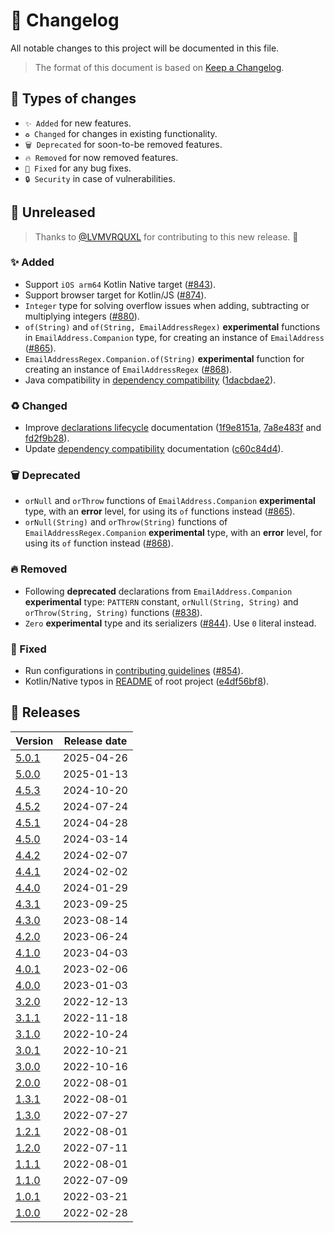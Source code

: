 # 🔄 Changelog

All notable changes to this project will be documented in this file.

> The format of this document is based on
> [Keep a Changelog](https://keepachangelog.com/en/1.1.0).

## 🤔 Types of changes

- `✨ Added` for new features.
- `♻️ Changed` for changes in existing functionality.
- `🗑️ Deprecated` for soon-to-be removed features.
- `🔥 Removed` for now removed features.
- `🐛 Fixed` for any bug fixes.
- `🔒 Security` in case of vulnerabilities.

## 🚧 Unreleased

> Thanks to [@LVMVRQUXL] for contributing to this new release. 🙏

### ✨ Added

- Support `iOS arm64` Kotlin Native target ([#843]).
- Support browser target for Kotlin/JS ([#874]).
- `Integer` type for solving overflow issues when adding, subtracting or
  multiplying integers ([#880]).
- `of(String)` and `of(String, EmailAddressRegex)` **experimental** functions in
  `EmailAddress.Companion` type, for creating an instance of `EmailAddress`
  ([#865]).
- `EmailAddressRegex.Companion.of(String)` **experimental** function for
  creating an instance of `EmailAddressRegex` ([#868]).
- Java compatibility in
  [dependency compatibility](documentation/dependencies.md) ([1dacbdae2]).

### ♻️ Changed

- Improve [declarations lifecycle](documentation/declarations-lifecycle.md)
  documentation ([1f9e8151a], [7a8e483f] and [fd2f9b28]).
- Update [dependency compatibility](documentation/dependencies.md) documentation
  ([c60c84d4]).

### 🗑️ Deprecated

- `orNull` and `orThrow` functions of `EmailAddress.Companion` **experimental**
  type, with an **error** level, for using its `of` functions instead ([#865]).
- `orNull(String)` and `orThrow(String)` functions of
  `EmailAddressRegex.Companion` **experimental** type, with an **error** level,
  for using its `of` function instead ([#868]).

### 🔥 Removed

- Following **deprecated** declarations from `EmailAddress.Companion`
  **experimental** type: `PATTERN` constant, `orNull(String, String)` and
  `orThrow(String, String)` functions ([#838]).
- `Zero` **experimental** type and its serializers ([#844]). Use `0` literal
  instead.

### 🐛 Fixed

- Run configurations in [contributing guidelines](CONTRIBUTING.md) ([#854]).
- Kotlin/Native typos in [README](README.md) of root project ([e4df56bf8]).

[@LVMVRQUXL]: https://github.com/LVMVRQUXL
[#838]: https://github.com/kotools/types/issues/838
[#843]: https://github.com/kotools/types/issues/843
[#844]: https://github.com/kotools/types/issues/844
[#854]: https://github.com/kotools/types/issues/854
[#865]: https://github.com/kotools/types/issues/865
[#868]: https://github.com/kotools/types/issues/868
[#874]: https://github.com/kotools/types/issues/874
[#880]: https://github.com/kotools/types/issues/880
[1dacbdae2]: https://github.com/kotools/types/commit/1dacbdae2
[1f9e8151a]: https://github.com/kotools/types/commit/1f9e8151a
[7a8e483f]: https://github.com/kotools/types/commit/7a8e483f
[c60c84d4]: https://github.com/kotools/types/commit/c60c84d4
[e4df56bf8]: https://github.com/kotools/types/commit/e4df56bf8
[fd2f9b28]: https://github.com/kotools/types/commit/fd2f9b28

## 🔖 Releases

| Version | Release date |
|---------|--------------|
| [5.0.1] | 2025-04-26   |
| [5.0.0] | 2025-01-13   |
| [4.5.3] | 2024-10-20   |
| [4.5.2] | 2024-07-24   |
| [4.5.1] | 2024-04-28   |
| [4.5.0] | 2024-03-14   |
| [4.4.2] | 2024-02-07   |
| [4.4.1] | 2024-02-02   |
| [4.4.0] | 2024-01-29   |
| [4.3.1] | 2023-09-25   |
| [4.3.0] | 2023-08-14   |
| [4.2.0] | 2023-06-24   |
| [4.1.0] | 2023-04-03   |
| [4.0.1] | 2023-02-06   |
| [4.0.0] | 2023-01-03   |
| [3.2.0] | 2022-12-13   |
| [3.1.1] | 2022-11-18   |
| [3.1.0] | 2022-10-24   |
| [3.0.1] | 2022-10-21   |
| [3.0.0] | 2022-10-16   |
| [2.0.0] | 2022-08-01   |
| [1.3.1] | 2022-08-01   |
| [1.3.0] | 2022-07-27   |
| [1.2.1] | 2022-08-01   |
| [1.2.0] | 2022-07-11   |
| [1.1.1] | 2022-08-01   |
| [1.1.0] | 2022-07-09   |
| [1.0.1] | 2022-03-21   |
| [1.0.0] | 2022-02-28   |

[5.0.1]: https://github.com/kotools/types/releases/tag/5.0.1
[5.0.0]: https://github.com/kotools/types/releases/tag/5.0.0
[4.5.3]: https://github.com/kotools/types/releases/tag/4.5.3
[4.5.2]: https://github.com/kotools/types/releases/tag/4.5.2
[4.5.1]: https://github.com/kotools/types/releases/tag/4.5.1
[4.5.0]: https://github.com/kotools/types/releases/tag/4.5.0
[4.4.2]: https://github.com/kotools/types/releases/tag/4.4.2
[4.4.1]: https://github.com/kotools/types/releases/tag/4.4.1
[4.4.0]: https://github.com/kotools/types/releases/tag/4.4.0
[4.3.1]: https://github.com/kotools/types/releases/tag/4.3.1
[4.3.0]: https://github.com/kotools/types/releases/tag/4.3.0
[4.2.0]: https://github.com/kotools/types/releases/tag/4.2.0
[4.1.0]: https://github.com/kotools/types/releases/tag/4.1.0
[4.0.1]: https://github.com/kotools/types/releases/tag/4.0.1
[4.0.0]: https://github.com/kotools/types/releases/tag/4.0.0
[3.2.0]: https://github.com/kotools/libraries/releases/tag/types-v3.2.0
[3.1.1]: https://github.com/kotools/libraries/releases/tag/types-v3.1.1
[3.1.0]: https://github.com/kotools/types-legacy/releases/tag/v3.1.0
[3.0.1]: https://github.com/kotools/types-legacy/releases/tag/v3.0.1
[3.0.0]: https://github.com/kotools/types-legacy/releases/tag/v3.0.0
[2.0.0]: https://github.com/kotools/types-legacy/releases/tag/v2.0.0
[1.3.1]: https://github.com/kotools/types-legacy/releases/tag/v1.3.1
[1.3.0]: https://github.com/kotools/types-legacy/releases/tag/v1.3.0
[1.2.1]: https://github.com/kotools/types-legacy/releases/tag/v1.2.1
[1.2.0]: https://github.com/kotools/types-legacy/releases/tag/v1.2.0
[1.1.1]: https://github.com/kotools/types-legacy/releases/tag/v1.1.1
[1.1.0]: https://github.com/kotools/types-legacy/releases/tag/v1.1.0
[1.0.1]: https://github.com/kotools/types-legacy/releases/tag/v1.0.1
[1.0.0]: https://github.com/kotools/types-legacy/releases/tag/v1.0.0
